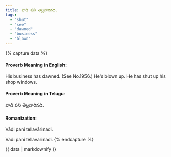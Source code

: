 ```yaml
---
title: వాడి పని తెల్లవారినది.
tags:
  - "shut"
  - "see"
  - "dawned"
  - "business"
  - "blown"
---
```


{% capture data %}
#### Proverb Meaning in English:
His business has dawned.
(See No.1956.)
He's blown up.
He has shut up his shop windows.

#### Proverb Meaning in Telugu:
వాడి పని తెల్లవారినది.

#### Romanization:
Vāḍi pani tellavārinadi.

Vadi pani tellavarinadi.
{% endcapture %}

{{ data | markdownify }}

